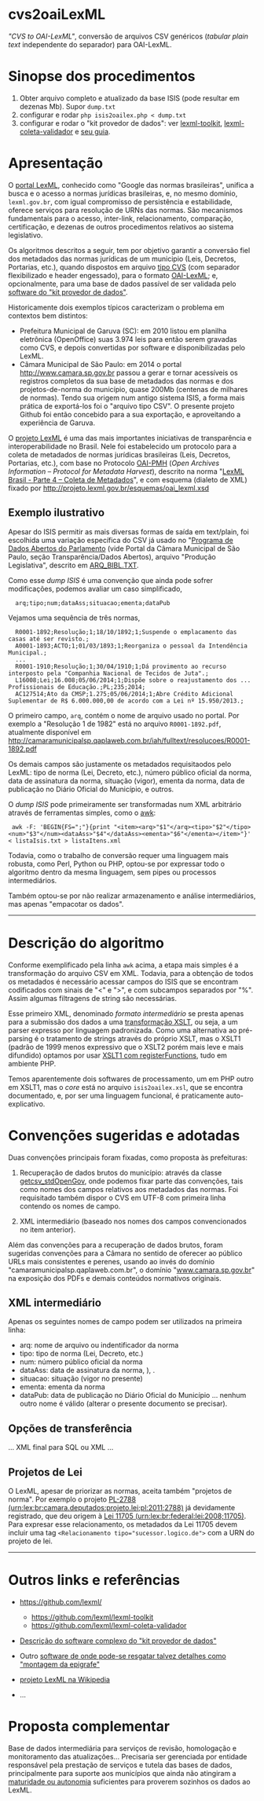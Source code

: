 cvs2oaiLexML
============

*"CVS to OAI-LexML"*, conversão de arquivos CSV genéricos (*tabular plain text* independente do separador) para OAI-LexML.

# Sinopse dos procedimentos

  1. Obter arquivo completo e atualizado da base ISIS (pode resultar em dezenas Mb). Supor `dump.txt`
  2. configurar e rodar `php isis2oailex.php < dump.txt`
  3. configurar e rodar o "kit provedor de dados": ver  [lexml-toolkit](https://github.com/lexml/lexml-toolkit), [lexml-coleta-validador](https://github.com/lexml/lexml-coleta-validador) e [seu guia](http://projeto.lexml.gov.br/documentacao/LexML_Brasil-Parte_4a-Kit_Provedor_de_Dados%20v.pdf).

# Apresentação #

O [portal LexML](http://www.lexml.gov.br/), conhecido como "Google das normas brasileiras", unifica a busca e o acesso a normas jurídicas brasileiras, e, no mesmo domínio, `lexml.gov.br`, com igual compromisso de persistência e estabilidade, oferece serviços para  resolução de URNs das normas. São mecanismos fundamentais para o acesso, inter-link, relacionamento, comparação, certificação, e dezenas de outros procedimentos relativos ao sistema legislativo.

Os algoritmos descritos a seguir, tem por objetivo garantir a conversão fiel dos metadados das normas jurídicas de um municipio  (Leis, Decretos, Portarias, etc.), quando dispostos em arquivo [tipo CVS](https://en.wikipedia.org/wiki/Comma-separated_values) (com separador flexibilizado e header engessado), para o formato [OAI-LexML](http://projeto.lexml.gov.br/esquemas/oai_lexml.xsd); e, opcionalmente, para uma base de dados passível de ser validada pelo [software do "kit provedor de dados"](http://projeto.lexml.gov.br/documentacao/LexML_Brasil-Parte_4a-Kit_Provedor_de_Dados%20v.pdf).  

Historicamente dois exemplos típicos caracterizam o problema em contextos bem distintos:
* Prefeitura Municipal de Garuva (SC): em 2010 listou em planilha eletrônica (OpenOffice) suas 3.974 leis para então serem gravadas como CVS, e depois convertidas por software e disponibilizadas pelo LexML.
* Câmara Municipal de São Paulo: em 2014 o portal http://www.camara.sp.gov.br passou a gerar e tornar acessíveis os registros completos da sua base de metadados das normas e dos projetos-de-norma do município, quase 200Mb (centenas de milhares de normas). Tendo sua origem num antigo sistema ISIS, a forma mais prática de exportá-los foi o "arquivo tipo CSV". O presente projeto Github foi então concebido para a sua exportação, e aproveitando a experiência de Garuva.

O [projeto LexML](http://projeto.lexml.gov.br/) é uma das mais importantes iniciativas de transparência e interoperabilidade no Brasil.
Nele foi estabelecido um protocolo para a coleta de metadados de normas jurídicas brasileiras (Leis, Decretos, Portarias, etc.), com base no Protocolo [OAI-PMH](https://pt.wikipedia.org/wiki/OAI-PMH) (*Open Archives Information – Protocol for Metadata Harvest*), descrito na norma "[LexML Brasil - Parte 4 – Coleta de Metadados](http://projeto.lexml.gov.br/documentacao/Parte-4-Coleta-de-Metadados.pdf)", e com esquema (dialeto de  XML) fixado por http://projeto.lexml.gov.br/esquemas/oai_lexml.xsd

## Exemplo ilustrativo 

Apesar do ISIS permitir as mais diversas formas de saída em text/plain, foi escolhida uma variação específica do CSV já usado no "[Programa de Dados Abertos do Parlamento](http://www.camara.sp.gov.br/index.php?option=com_wrapper&view=wrapper&Itemid=219) (vide Portal da Câmara Municipal de São Paulo, seção Transparência/Dados Abertos),  arquivo "Produção Legislativa", descrito em [ARQ_BIBL.TXT](http://www2.camara.sp.gov.br/Dados_abertos/producaoLegislativa/ARQ_BIBL.TXT).

Como esse *dump ISIS* é uma convenção que ainda pode sofrer modificações, podemos avaliar um caso simplificado,

      arq;tipo;num;dataAss;situacao;ementa;dataPub

Vejamos uma sequência de três normas,

      R0001-1892;Resolução;1;18/10/1892;1;Suspende o emplacamento das casas até ser revisto.;
      A0001-1893;ACTO;1;01/03/1893;1;Reorganiza o pessoal da Intendência Municipal.;
      ...
      R0001-1910;Resolução;1;30/04/1910;1;Dá provimento ao recurso interposto pela "Companhia Nacional de Tecidos de Juta".;
      L16008;Lei;16.008;05/06/2014;1;Dispõe sobre o reajustamento dos ... Profissionais de Educação.;PL;235;2014;
      AC127514;Ato da CMSP;1.275;05/06/2014;1;Abre Crédito Adicional Suplementar de R$ 6.000.000,00 de acordo com a Lei nº 15.950/2013.;
      
O primeiro campo, `arq`, contém o nome de arquivo usado no portal. Por exemplo a "Resolução 1 de 1982" está no arquivo `R0001-1892.pdf`, atualmente disponível  em  http://camaramunicipalsp.qaplaweb.com.br/iah/fulltext/resolucoes/R0001-1892.pdf

Os demais campos são justamente os metadados requisitaodos pelo LexML: tipo de norma (Lei, Decreto, etc.), número público oficial da norma, data de assinatura da norma,  situação (vigor), ementa da norma, data de publicação no Diário Oficial do Município, e outros. 

O *dump ISIS* pode primeiramente ser transformadas num XML arbitrário através de ferramentas simples, como o [awk](https://pt.wikipedia.org/wiki/Awk):

     awk -F: 'BEGIN{FS=";"}{print "<item><arq>"$1"</arq><tipo>"$2"</tipo><num>"$3"</num><dataAss>"$4"</dataAss><ementa>"$6"</ementa></item>"}' < listaIsis.txt > listaItens.xml

Todavia, como o trabalho de conversão requer uma linguagem mais robusta, como Perl, Python ou PHP, optou-se por expressar todo o algoritmo dentro da mesma linguagem, sem pipes ou processos intermediários.

Também optou-se por não realizar armazenamento e análise intermediários, mas apenas "empacotar os dados".

----

# Descrição do algoritmo

Conforme exemplificado pela linha `awk` acima, a etapa mais simples é a transformação do arquivo CSV em XML. Todavia, para a obtenção de todos os metadados é necessário acessar campos do ISIS que se encontram codificados com sinais de "<" e ">", e com subcampos separados por "%". Assim algumas filtragens de string são necessárias.

Esse primeiro XML, denominado *formato intermediário* se presta apenas para a submissão dos dados a uma [transformação XSLT](https://en.wikipedia.org/wiki/XSLT), ou seja,  a um parser expresso por linguagem padronizada. Como uma alternativa ao pré-parsing é o tratamento de strings através do próprio XSLT, mas o XSLT1 (padrão de 1999 menos expressivo que o XSLT2 porém mais leve e mais difundido)  optamos por usar [XSLT1 com registerFunctions](https://en.wikibooks.org/wiki/PHP_Programming/XSL/registerPHPFunctions), tudo em ambiente PHP. 

Temos aparentemente dois softwares de processamento, um em PHP outro em XSLT1, mas o *core* está no arquivo `isis2oailex.xsl`, que se encontra documentado, e, por ser uma linguagem funcional, é praticamente auto-explicativo.

# Convenções sugeridas e adotadas
Duas convenções principais foram fixadas, como proposta às prefeituras:

  1. Recuperação de dados brutos do município: através da classe [getcsv_stdOpenGov](https://github.com/ppKrauss/getcsv_stdOpenGov), onde podemos fixar parte das convenções, tais como nomes dos campos relativos aos metadados das normas. Foi requisitado também dispor o CVS em UTF-8 com primeira linha contendo os nomes de campo.

  2. XML intermediário (baseado nos nomes dos campos convencionados no item anterior).


Além das convenções para a recuperação de dados brutos, foram sugeridas convenções para a Câmara no sentido de oferecer ao público URLs mais consistentes e perenes, usando ao invés do domínio "camaramunicipalsp.qaplaweb.com.br", o domínio "www.camara.sp.gov.br" na exposição dos PDFs e demais conteúdos normativos originais.

## XML intermediário

Apenas os seguintes nomes de campo podem ser utilizados na primeira linha:
* arq: nome de arquivo ou indentificador da norma
* tipo: tipo de norma (Lei, Decreto, etc.)
* num: número público oficial da norma
* dataAss: data de assinatura da norma,  ), . 
* situacao: situação (vigor no presente)
* ementa: ementa da norma
* dataPub: data de publicação no Diário Oficial do Município
... nenhum outro nome é válido (alterar o presente documento se precisar).

## Opções de transferência
... XML final para SQL ou XML ...

## Projetos de Lei
O LexML, apesar de priorizar as normas, aceita também "projetos de norma". Por exemplo o projeto [PL-2788 (urn:lex:br:camara.deputados:projeto.lei;pl:2011;2788)](http://www.lexml.gov.br/urn/urn:lex:br:camara.deputados:projeto.lei;pl:2011;2788) já devidamente registrado, que deu origem à [Lei 11705 (urn:lex:br:federal:lei:2008;11705)](http://www.lexml.gov.br/urn/urn:lex:br:federal:lei:2008-06-19;11705). Para expresar esse relacionamento, os metadados da Lei 11705 devem incluir uma tag `<Relacionamento tipo="sucessor.logico.de">` com a URN do projeto de lei.

----

# Outros links e referências 
* https://github.com/lexml/
  * https://github.com/lexml/lexml-toolkit
  * https://github.com/lexml/lexml-coleta-validador

* [Descrição do software complexo do "kit provedor de dados"](http://projeto.lexml.gov.br/documentacao/LexML_Brasil-Parte_4a-Kit_Provedor_de_Dados%20v.pdf) 
* Outro [software de onde pode-se resgatar talvez detalhes como "montagem da epigrafe"](http://sapl.googlecode.com/svn/trunk/SAPLTool.py)
* [projeto LexML na Wikipedia](https://pt.wikipedia.org/wiki/LexML_Brasil) 
* ...

# Proposta complementar

Base de dados intermediária para serviços de revisão, homologação e monitoramento das atualizações... Precisaria ser gerenciada por entidade responsável pela prestação de serviços e tutela das bases de dados, principalmente para suporte aos municípios que ainda não atingiram a [maturidade ou autonomia](http://www.consultas.governoeletronico.gov.br/ConsultasPublicas/contribuicao.do;jsessionid=C13E5697FF43725DB0020A8BD15E77AB?acao=exibir&id=831) suficientes para proverem sozinhos os dados ao LexML.



